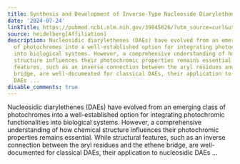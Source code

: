 ```yaml
---
title: Synthesis and Development of Inverse-Type Nucleoside Diarylethene Photoswitches
date: '2024-07-24'
linkTitle: https://pubmed.ncbi.nlm.nih.gov/39045626/?utm_source=curl&utm_medium=rss&utm_campaign=pubmed-2&utm_content=1FakS-2QOkCT8HsMOQP1bCRQ4YzyumYOmxmF0moLsQ3dFB1E9V&fc=20220326224207&ff=20240724183054&v=2.18.0.post9+e462414
source: heidelberg[Affiliation]
description: Nucleosidic diarylethenes (DAEs) have evolved from an emerging class
  of photochromes into a well-established option for integrating photochromic functionalities
  into biological systems. However, a comprehensive understanding of how chemical
  structure influences their photochromic properties remains essential. While structural
  features, such as an inverse connection between the aryl residues and the ethene
  bridge, are well-documented for classical DAEs, their application to nucleosidic
  DAEs ...
disable_comments: true
---
```

Nucleosidic diarylethenes (DAEs) have evolved from an emerging class of photochromes into a well-established option for integrating photochromic functionalities into biological systems. However, a comprehensive understanding of how chemical structure influences their photochromic properties remains essential. While structural features, such as an inverse connection between the aryl residues and the ethene bridge, are well-documented for classical DAEs, their application to nucleosidic DAEs ...